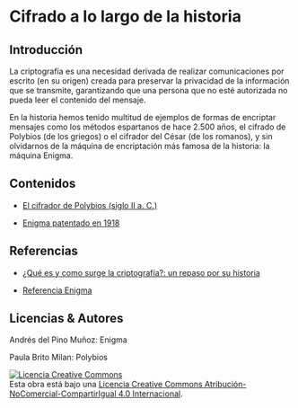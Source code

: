 # Cifrado a lo largo de la historia

## Introducción
La criptografía es una necesidad derivada de realizar comunicaciones por escrito (en su origen) creada para preservar la privacidad de la información que se transmite, garantizando que una persona que no esté autorizada no pueda leer el contenido del mensaje.

En la historia hemos tenido multitud de ejemplos de formas de encriptar mensajes como los métodos espartanos de hace 2.500 años, el cifrado de Polybios (de los griegos) o el cifrador del César (de los romanos), y sin olvidarnos de la máquina de encriptación más famosa de la historia: la máquina Enigma.

## Contenidos
- [El cifrador de Polybios (siglo II a. C.)](polybios.md) 

- [Enigma patentado en 1918](Enigma.md)

## Referencias
- [¿Qué es y como surge la criptografía?: un repaso por su historia](https://www.genbeta.com/desarrollo/que-es-y-como-surge-la-criptografia-un-repaso-por-su-historia#:~:text=En%20la%20historia%20hemos%20tenido,la%20historia%3A%20la%20m%C3%A1quina%20Enigma.)

- [Referencia Enigma](https://es.wikipedia.org/wiki/Enigma_(m%C3%A1quina))

## Licencias & Autores

Andrés del Pino Muñoz: Enigma 

Paula Brito Milan: Polybios 

<a rel="license" href="http://creativecommons.org/licenses/by-nc-sa/4.0/"><img alt="Licencia Creative Commons" style="border-width:0" src="https://i.creativecommons.org/l/by-nc-sa/4.0/88x31.png" /></a><br />Esta obra está bajo una <a rel="license" href="http://creativecommons.org/licenses/by-nc-sa/4.0/">Licencia Creative Commons Atribución-NoComercial-CompartirIgual 4.0 Internacional</a>.
